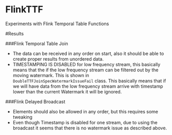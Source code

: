 # FlinkTTF
Experiments with Flink Temporal Table Functions

#Results

###Flink Temporal Table Join
* The data can be received in any order on start, also it should be able to create proper results from unordered data.
* TIMESTAMPING IS DISABLED for low frequency stream, this basically means that the if the low frequency stream can be filtered out by the moving watermark.
This is shown in `DoubleTTFJoinSpecWatermarkIssueFail` class. This basically means that if we will have data from the low frequency stream arrive with timestamp lower 
than the current Watermark it will be ignored.

###Flink Delayed Broadcast
* Elements should also be allowed in any order, but this requires some tweaking
* Even though Timestamp is disabled for one stream, due to using the broadcast it seems that there is no watermark issue as described above.
